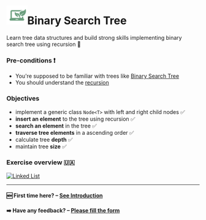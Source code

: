 # <img src="https://raw.githubusercontent.com/bobocode-projects/resources/master/image/logo_transparent_background.png" height=50/>Binary Search Tree
Learn tree data structures and build strong skills implementing binary search tree using recursion 💪

### Pre-conditions ❗️
* You're supposed to be familiar with trees like [Binary Search Tree](https://en.wikipedia.org/wiki/Binary_search_tree)
* You should understand the [recursion](https://en.wikipedia.org/wiki/Recursion_(computer_science))

### Objectives
* implement a generic class `Node<T>` with left and right child nodes ✅
* **insert  an element** to the tree using recursion ✅
* **search an element** in the tree ✅
* **traverse tree elements** in a ascending order ✅
* calculate tree **depth** ✅
* maintain tree **size** ✅


### Exercise overview 🇺🇦
[![Linked List](https://yt-embed.herokuapp.com/embed?v=alxzyWswCVg)](https://youtu.be/alxzyWswCVg)

---
#### 🆕 First time here? – [See Introduction](https://github.com/bobocode-projects/java-fundamentals-course/tree/main/0-0-intro#introduction)
#### ➡️ Have any feedback? – [Please fill the form ](https://forms.gle/7U9XZHuTtT5xpjXR6)

